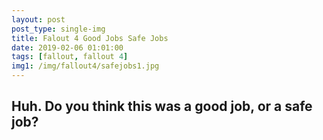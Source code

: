 ```yaml
---
layout: post
post_type: single-img
title: Falout 4 Good Jobs Safe Jobs
date: 2019-02-06 01:01:00
tags: [fallout, fallout 4]
img1: /img/fallout4/safejobs1.jpg
---
```

## Huh. Do you think this was a good job, or a safe job?
